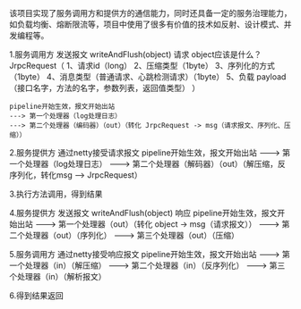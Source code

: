 该项目实现了服务调用方和提供方的通信能力，同时还具备一定的服务治理能力，如负载均衡、熔断限流等，项目中使用了很多有价值的技术如反射、设计模式、并发编程等。


1.服务调用方 
    发送报文 writeAndFlush(object)  请求
    object应该是什么？
    JrpcRequest（
    1、请求id（long） 2、压缩类型（1byte） 3、序列化的方式（1byte） 
    4、消息类型（普通请求、心跳检测请求）（1byte）
    5、负载 payload（接口名字，方法的名字，参数列表，返回值类型）
    ）

    pipeline开始生效，报文开始出站
    ---> 第一个处理器（log处理日志）
    ---> 第二个处理器（编码器）（out）（转化 JrpcRequest -> msg（请求报文、序列化、压缩））

2.服务提供方
    通过netty接受请求报文
    pipeline开始生效，报文开始出站
    ---> 第一个处理器（log处理日志）
    ---> 第二个处理器（解码器）（out）（解压缩，反序列化，转化msg --> JrpcRequest）

3.执行方法调用，得到结果

4.服务提供方
    发送报文 writeAndFlush(object)  响应
    pipeline开始生效，报文开始出站
    ---> 第一个处理器（out）（转化 object -> msg（请求报文））
    ---> 第二个处理器（out）（序列化）
    ---> 第三个处理器（out）（压缩）

5.服务调用方
    通过netty接受响应报文
    pipeline开始生效，报文开始出站
    ---> 第一个处理器（in）（解压缩）
    ---> 第二个处理器（in）（反序列化）
    ---> 第三个处理器（in）（解析报文）

6.得到结果返回
